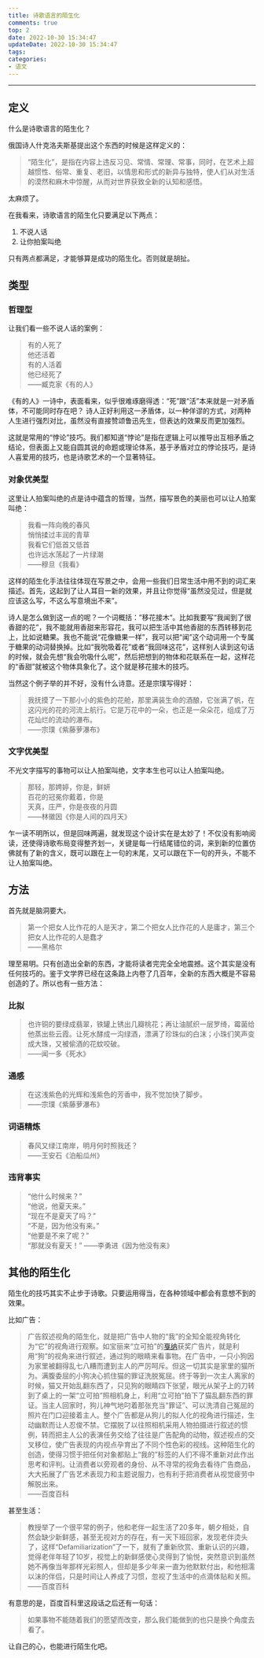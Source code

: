 ```yaml
---
title: 诗歌语言的陌生化
comments: true
top: 2
date: 2022-10-30 15:34:47
updateDate: 2022-10-30 15:34:47
tags:
categories:
- 语文
---
```


---
 <!--more-->

##  定义

什么是诗歌语言的陌生化？

俄国诗人什克洛夫斯基提出这个东西的时候是这样定义的：

> “陌生化”，是指在内容上违反习见、常情、常理、常事，同时，在艺术上超越惯性、俗常、重复、老旧，以情思和形式的新异与独特，使人们从对生活的漠然和麻木中惊醒，从而对世界获致全新的认知和感悟。

太麻烦了。

在我看来，诗歌语言的陌生化只要满足以下两点：

1. 不说人话
2. 让你拍案叫绝

只有两点都满足，才能够算是成功的陌生化。否则就是胡扯。

## 类型

### 哲理型

让我们看一些不说人话的案例：

> 有的人死了  
> 他还活着  
> 有的人活着  
> 他已经死了  
> ——臧克家《有的人》

《有的人》一诗中，表面看来，似乎很难琢磨得透：“死”跟“活”本来就是一对矛盾体，不可能同时存在吧？ 诗人正好利用这一矛盾体，以一种佯谬的方式，对两种人生进行强烈对比，虽然没有直接赞颂鲁迅先生，但表达的效果反而更加强烈。

这就是常用的“悖论”技巧。我们都知道“悖论”是指在逻辑上可以推导出互相矛盾之结论，但表面上又能自圆其说的命题或理论体系，基于矛盾对立的悖论技巧，是诗人喜爱用的技巧，也是诗歌艺术的一个显著特征。

### 对象优美型

这里让人拍案叫绝的点是诗中蕴含的哲理，当然，描写景色的美丽也可以让人拍案叫绝：

> 我看一阵向晚的春风  
> 悄悄揉过丰润的青草  
> 我看它们低首又低首  
> 也许远水荡起了一片绿潮  
> ——穆旦《我看》

这样的陌生化手法往往体现在写景之中，会用一些我们日常生活中用不到的词汇来描述。首先，这起到了让人耳目一新的效果，并且让你觉得“虽然没见过，但是就应该这么写，不这么写意境出不来”。

诗人是怎么做到这一点的呢？一个词概括：”移花接木“。比如我要写“我闻到了很香甜的花”，我不能就用香甜来形容花，我可以把生活中其他香甜的东西转移到花上，比如说糖果。我也不能说“花像糖果一样”，我可以把“闻”这个动词用一个专属于糖果的动词替换掉。比如“我吮吸着花”或者“我回味这花”，这样别人读到这句话的时候，就会先想“我会吮吸什么呢”，然后把想到的物体和花联系在一起，这样花的“香甜”就被这个物体具象化了。这个就是移花接木的技巧。

当然这个例子举的并不好，没有什么诗意。还是宗璞写得好：

> 我抚摸了一下那小小的紫色的花舱，那里满装生命的酒酿，它张满了帆，在这闪光的花的河流上航行。它是万花中的一朵，也正是一朵朵花，组成了万花灿烂的流动的瀑布。  
> ——宗璞《紫藤萝瀑布》

### 文字优美型

不光文字描写的事物可以让人拍案叫绝，文字本生也可以让人拍案叫绝。

> 那轻，那娉婷，你是，鲜妍  
> 百花的冠冕你戴着，你是  
> 天真，庄严，你是夜夜的月圆  
> ——林徽因《你是人间的四月天》

乍一读不明所以，但是回味两遍，就发现这个设计实在是太妙了！不仅没有影响阅读，还使得诗歌布局变得整齐划一，关键是每一行结尾错位的词，来到新的位置仿佛就有了新的含义，既可以跟在上一句的末尾，又可以跟在下一句的开头，不能不让人拍案叫绝。

## 方法

首先就是脑洞要大。

> 第一个把女人比作花的人是天才，第二个把女人比作花的人是庸才，第三个把女人比作花的人是蠢才  
> ——黑格尔

理至易明。只有创造出全新的东西，才能将读者完完全全地震撼。这个其实是没有任何技巧的。鉴于文学界已经在这条路上内卷了几百年，全新的东西大概是不容易创造的了。所以也有一些方法：

### 比拟

> 也许铜的要绿成翡翠，铁罐上锈出几瓣桃花；再让油腻织一层罗绮，霉菌给他蒸出些云霞。让死水酵成一沟绿酒，漂满了珍珠似的白沫；小珠们笑声变成大珠，又被偷酒的花蚊咬破。  
> ——闻一多《死水》

### 通感

> 在这浅紫色的光辉和浅紫色的芳香中，我不觉加快了脚步。  
> ——宗璞《紫藤萝瀑布》

### 词语精炼

> 春风又绿江南岸，明月何时照我还？  
> ——王安石《泊船瓜州》

### 违背事实

> “他什么时候来？”  
> “他说，他夏天来。”  
> “现在不是夏天了吗？”  
> “不是，因为他没有来。”  
> “他要是不来了呢？”  
> “那就没有夏天！”
> ——李勇进《因为他没有来》

## 其他的陌生化

陌生化的技巧其实不止步于诗歌。只要运用得当，在各种领域中都会有意想不到的效果。

比如广告：

> 广告叙述视角的陌生化，就是把广告中人物的“我”的全知全能视角转化为“它”的视角进行观察。如宝丽来“立可拍”的[戛纳](https://baike.baidu.com/item/%E6%88%9B%E7%BA%B3?fromModule=lemma_inlink)获奖广告片，就是利用“狗”的视角来进行叙述，通过狗的眼睛来看事物。在广告中，一只小狗因为家里被翻得乱七八糟而遭到主人的严厉呵斥。但这一切其实是家里的猫所为。满腹委屈的小狗决心抓住猫的罪证洗脱冤屈。终于等到一次主人离家的时候，猫又开始乱翻东西了，只见狗的眼睛四下张望，眼光从架子上的刀转到了桌上的一架“立可拍”照相机身上，利用“立可拍”拍下了猫乱翻东西的罪证。当主人回家时，狗儿神气地叼着那张充当“罪证”、可以洗清自己冤屈的照片在门口迎接着主人。整个广告都是从狗儿的拟人化的视角进行描述，生动幽默而让人忍俊不禁。它摆脱了以往照相机采用人物拍摄进行叙述的惯例，转而把主人公的表演任务交给了往往是广告配角的动物，叙述视点的交叉移位，使广告表现的内视点孕育出了不同个性色彩的视线。这种陌生化的创造，使得习惯于把任何对象都贴上“我的”标签的人们不得不重新对此作出思考和评判。让消费者以旁观者的身份、从不寻常的视角去看待广告商品，大大拓展了广告艺术表现力和主题说服力，也有利于把消费者从视觉疲劳中解脱出来。  
> ——百度百科

甚至生活：

> 教授举了一个很平常的例子，他和老伴一起生活了20多年，朝夕相处，自然会缺少新鲜感，甚至无视对方的存在，有一天下班回家，发现老伴烫头了，这样“Defamiliarization”了一下，就有了重新欣赏、重新认识的兴趣，觉得老伴年轻了10岁，视觉上的新鲜感使心灵得到了愉悦，突然意识到虽然她不再像当年那样光彩照人，但却是多少年来一直为他默默付出，和他相濡以沫的伴侣，只是时间让人养成了习惯，忽视了生活中的点滴体贴和关照。  
> ——百度百科

有意思的是，百度百科里这段话之后还有一句话：

> 如果事物不能随着我们的愿望而改变，那么我们能做到的也只是换个角度去看了。

让自己的心，也能进行陌生化吧。